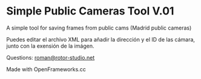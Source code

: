 # Simple Public Cameras Tool V.01
 A simple tool for saving frames from public cams (Madrid public cameras)

Puedes editar el archivo XML para añadir la dirección y el ID de las cámara, junto con la exensión de la imágen. 

Questions: roman@rotor-studio.net
 
Made with OpenFrameworks.cc
 
 

